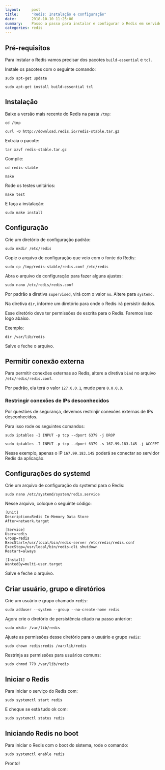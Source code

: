 ```yaml
---
layout:     post
title:      "Redis: Instalação e configuração"
date:       2018-10-10 11:25:00
summary:    Passo a passo para instalar e configurar o Redis em servidor Ubuntu.
categories: redis
---
```


## Pré-requisitos

Para instalar o Redis vamos precisar dos pacotes `build-essential` e `tcl`.

Instale os pacotes com o seguinte comando:

`sudo apt-get update`

`sudo apt-get install build-essential tcl`

## Instalação

Baixe a versão mais recente do Redis na pasta `/tmp`:

`cd /tmp`

`curl -O http://download.redis.io/redis-stable.tar.gz`

Extraia o pacote:

`tar xzvf redis-stable.tar.gz`

Compile:

`cd redis-stable`

`make`

Rode os testes unitários:

`make test`

E faça a instalação:

`sudo make install`

## Configuração

Crie um diretório de configuração padrão:

`sudo mkdir /etc/redis`

Copie o arquivo de configuração que veio com o fonte do Redis:

`sudo cp /tmp/redis-stable/redis.conf /etc/redis`

Abra o arquivo de configuração para fazer alguns ajustes:

`sudo nano /etc/redis/redis.conf`

Por padrão a diretiva `supervised`, virá com o valor `no`. Altere para `systemd`.

Na diretiva `dir`, informe um diretório para onde o Redis irá persistir dados.

Esse diretório deve ter permissões de escrita para o Redis. Faremos isso logo abaixo.

Exemplo:

`dir /var/lib/redis`

Salve e feche o arquivo.

## Permitir conexão externa

Para permitir conexões externas ao Redis, altere a diretiva `bind` no arquivo `/etc/redis/redis.conf`.

Por padrão, ela terá o valor `127.0.0.1`, mude para `0.0.0.0`.

### Restringir conexões de IPs desconhecidos

Por questões de segurança, devemos restrinjir conexões externas de IPs desconhecidos.

Para isso rode os seguintes comandos:

`sudo iptables -I INPUT -p tcp --dport 6379 -j DROP`

`sudo iptables -I INPUT -p tcp --dport 6379 -s 167.99.183.145 -j ACCEPT`

Nesse exemplo, apenas o IP `167.99.183.145` poderá se conectar ao servidor Redis da aplicação.

## Configurações do systemd

Crie um arquivo de configuração do systemd para o Redis:

`sudo nano /etc/systemd/system/redis.service`

Nesse arquivo, coloque o seguinte código:

```
[Unit]
Description=Redis In-Memory Data Store
After=network.target

[Service]
User=redis
Group=redis
ExecStart=/usr/local/bin/redis-server /etc/redis/redis.conf
ExecStop=/usr/local/bin/redis-cli shutdown
Restart=always

[Install]
WantedBy=multi-user.target
```

Salve e feche o arquivo.

## Criar usuário, grupo e diretórios

Crie um usuário e grupo chamado `redis`:

`sudo adduser --system --group --no-create-home redis`

Agora crie o diretório de persistência citado na passo anterior:

`sudo mkdir /var/lib/redis`

Ajuste as permissões desse diretório para o usuário e grupo `redis`:

`sudo chown redis:redis /var/lib/redis`

Restrinja as permissões para usuários comuns:

`sudo chmod 770 /var/lib/redis`

## Iniciar o Redis

Para iniciar o serviço do Redis com:

`sudo systemctl start redis`

E cheque se está tudo ok com:

`sudo systemctl status redis`

## Iniciando Redis no boot

Para iniciar o Redis com o boot do sistema, rode o comando:

`sudo systemctl enable redis`

Pronto!

